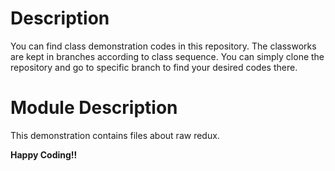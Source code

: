 # Description

 You can find class demonstration codes in this repository. The classworks are kept in branches according to class sequence. You can simply clone the repository and go to specific branch to find your desired codes there.

 # Module Description
 This demonstration contains files about raw redux.

 **Happy Coding!!**
